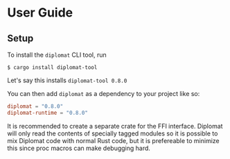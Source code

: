 # User Guide

## Setup

To install the `diplomat` CLI tool, run

```shell
$ cargo install diplomat-tool
```

Let's say this installs `diplomat-tool 0.8.0`

You can then add `diplomat` as a dependency to your project like so:

```toml
diplomat = "0.8.0"
diplomat-runtime = "0.8.0"
```

It is recommended to create a separate crate for the FFI interface. Diplomat will only read the contents of specially tagged modules so it is possible to mix Diplomat code with normal Rust code, but it is prefereable to minimize this since proc macros can make debugging hard.
